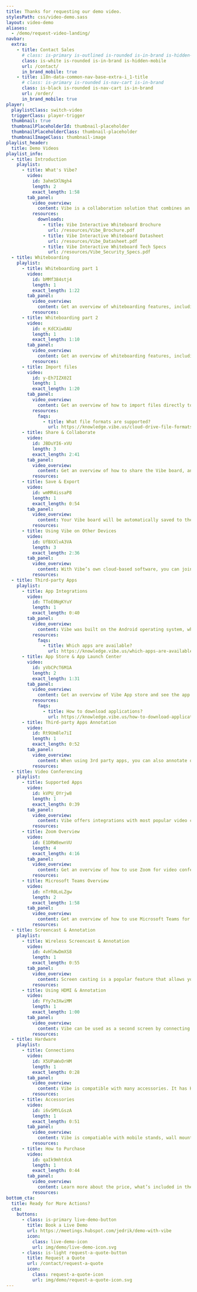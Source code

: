 ```yaml
---
title: Thanks for requesting our demo video.
stylesPath: css/video-demo.sass
layout: video-demo
aliases:
  - /demo/request-video-landing/
navbar:
  extra:
    - title: Contact Sales
      # class: is-primary is-outlined is-rounded is-in-brand is-hidden-mobile
      class: is-white is-rounded is-in-brand is-hidden-mobile
      url: /contact/
      in_brand_mobile: true
    - title: i18n-data-common-nav-base-extra-i_1-title
      # class: is-primary is-rounded is-nav-cart is-in-brand
      class: is-black is-rounded is-nav-cart is-in-brand
      url: /order/
      in_brand_mobile: true
player:
  playlistClass: switch-video
  triggerClass: player-trigger
  thumbnail: true
  thumbnailPlaceholderId: thumbnail-placeholder
  thumbnailPlaceholderClass: thumbnail-placeholder
  thumbnailImageClass: thumbnail-image
playlist_header:
  title: Demo Videos
playlist_info:
  - title: Introduction
    playlist:
      - title: What's Vibe?
        video:
          id: 3ahmSXlNgh4
          length: 2
          exact_length: 1:58
        tab_panel:
          video_overview:
            content: Vibe is a collaboration solution that combines an interactive digital whiteboard with smart software.
          resources:
            downloads:
              - title: Vibe Interactive Whiteboard Brochure
                url: /resources/Vibe_Brochure.pdf
              - title: Vibe Interactive Whiteboard Datasheet
                url: /resources/Vibe_Datasheet.pdf
              - title: Vibe Interactive Whiteboard Tech Specs
                url: /resources/Vibe_Security_Specs.pdf
  - title: Whiteboarding
    playlist:
      - title: Whiteboarding part 1
        video:
          id: bMMf384stj4
          length: 1
          exact_length: 1:22
        tab_panel:
          video_overview:
            content: Get an overview of whiteboarding features, including Pen, Highlighter, Smart Shapes, Text corrector, and Laser pointer.
          resources:
      - title: Whiteboarding part 2
        video:
          id: e_KdCXiw8AU
          length: 1
          exact_length: 1:10
        tab_panel:
          video_overview:
            content: Get an overview of whiteboarding features, including Sticky notes, Lasso Tool, Canvas Background, Eraser and Undo button.
          resources:
      - title: Import files
        video:
          id: y-Eh7IZX02I
          length: 1
          exact_length: 1:20
        tab_panel:
          video_overview:
            content: Get an overview of how to import files directly to the board from Google Drive, Dropbox, OneDrive, and Box.
          resources:
            faqs:
              - title: What file formats are supported?
                url: https://knowledge.vibe.us/cloud-drive-file-formats
      - title: Share & Collaborate
        video:
          id: JBDuYI6-xVU
          length: 3
          exact_length: 2:41
        tab_panel:
          video_overview:
            content: Get an overview of how to share the Vibe board, and collaborate with remote participants in real-time.
          resources:
      - title: Save & Export
        video:
          id: wmMR4issaP8
          length: 1
          exact_length: 0:54
        tab_panel:
          video_overview:
            content: Your Vibe board will be automatically saved to the Vibe Cloud when online. Additionally, you have the option to export the Vibe board as a PDF to your Cloud Drives or export and send via email.
          resources:
      - title: Using Vibe on Other Devices
        video:
          id: UfBXXlvA3VA
          length: 3
          exact_length: 2:36
        tab_panel:
          video_overview:
            content: With Vibe’s own cloud-based software, you can join a Vibe board from anywhere in the world using a computer browser, tablet or Vibe board.
          resources:
  - title: Third-party Apps
    playlist:
      - title: App Integrations
        video:
          id: TToE0NgKYuY
          length: 1
          exact_length: 0:40
        tab_panel:
          video_overview:
            content: Vibe was built on the Android operating system, which gives you the option to use a growing list of 3rd party applications that integrate directly with the board.
          resources:
            faqs:
              - title: Which apps are available?
                url: https://knowledge.vibe.us/which-apps-are-available
      - title: App Store & App Launch Center
        video:
          id: yVbCPcT6M1A
          length: 2
          exact_length: 1:31
        tab_panel:
          video_overview:
            content: Get an overview of Vibe App store and see the app launch center, where you can easily switch between or split screen open apps.
          resources:
            faqs:
              - title: How to download applications?
                url: https://knowledge.vibe.us/how-to-download-applications
      - title: Third-party Apps Annotation
        video:
          id: Rt9Um8le7iI
          length: 1
          exact_length: 0:52
        tab_panel:
          video_overview:
            content: When using 3rd party apps, you can also annotate on the screen and screenshot to save it to the canvas.
          resources:
  - title: Video Conferencing
    playlist:
      - title: Supported Apps
        video:
          id: kVPU_OYrjw8
          length: 1
          exact_length: 0:39
        tab_panel:
          video_overview:
            content: Vibe offers integrations with most popular video conferencing apps, like Zoom, Google Meet, Microsoft Teams, RingCentral, WebEx, and GoToMeeting.
          resources:
      - title: Zoom Overview
        video:
          id: E1DRW8ewnVU
          length: 4
          exact_length: 4:16
        tab_panel:
          video_overview:
            content: Get an overview of how to use Zoom for video conferencing, while sharing the board's screen with remote participants.
          resources:
      - title: Microsoft Teams Overview
        video:
          id: nTrR0LoLZgw
          length: 2
          exact_length: 1:58
        tab_panel:
          video_overview:
            content: Get an overview of how to use Microsoft Teams for video conferencing, while sharing the board's screen with remote participants.
          resources:
  - title: Screencast & Annotation
    playlist:
      - title: Wireless Screencast & Annotation
        video:
          id: 4vHlHwDmXS8
          length: 1
          exact_length: 0:55
        tab_panel:
          video_overview:
            content: Screen casting is a popular feature that allows you to wirelessly project your computer, tablet, or phone screen onto Vibe. While casting, you can annotate on the screen as well.
          resources:
      - title: Using HDMI & Annotation
        video:
          id: FYy7e3XwiMM
          length: 1
          exact_length: 1:00
        tab_panel:
          video_overview:
            content: Vibe can be used as a second screen by connecting your computer to Vibe via HDMI. You can annotate on the screen as well.
          resources:
  - title: Hardware
    playlist:
      - title: Connections
        video:
          id: X5UPaWxOrHM
          length: 1
          exact_length: 0:28
        tab_panel:
          video_overview:
            content: Vibe is compatible with many accessories. It has HDMI in, HDMI out, an Audio port, 2 USB ports and an Ethernet port in the back of the board.
          resources:
      - title: Accessories
        video:
          id: i6v5MYLGszA
          length: 1
          exact_length: 0:51
        tab_panel:
          video_overview:
            content: Vibe is compatiable with mobile stands, wall mount, and most USB connected cameras and microphones.
          resources:
      - title: How to Purchase
        video:
          id: qaIk9mhtdcA
          length: 1
          exact_length: 0:44
        tab_panel:
          video_overview:
            content: Learn more about the price, what’s included in the box, and how to purchase.
          resources:
bottom_cta:
  title: Ready for More Actions?
  cta:
    buttons:
      - class: is-primary live-demo-button
        title: Book a Live Demo
        url: https://meetings.hubspot.com/jedrik/demo-with-vibe
        icon:
          class: live-demo-icon
          url: img/demo/live-demo-icon.svg
      - class: is-light request-a-quote-button
        title: Request a Quote
        url: /contact/request-a-quote
        icon:
          class: request-a-quote-icon
          url: img/demo/request-a-quote-icon.svg
---
```

